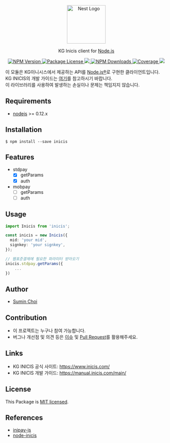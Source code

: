 <p align="center">
  <a href="https://www.inicis.com/" target="blank"><img src="https://www.inicis.com/wp-content/themes/inicis2020/assets/images/sub07-010301.png" width="120" alt="Nest Logo" /></a>
</p>

<p align="center">KG Inicis client for <a href="https://nodejs.org/" target="_blank">Node.js</a></p>

<p align="center">
    <a href="https://www.npmjs.com/package/inicis" target="_blank">
        <img src="https://img.shields.io/npm/v/inicis.svg" alt="NPM Version" />
    </a>
    <a href="https://github.com/greatSumini/inicis/blob/master/LICENSE" target="_blank">
        <img src="https://img.shields.io/npm/l/inicis.svg" alt="Package License" />
    </a>
    <a href="https://github.com/greatSumini/inicis/actions/workflows/ci.yml">
        <img src="https://github.com/greatSumini/inicis/workflows/CI/badge.svg" />
    </a>
    <a href="https://www.npmjs.com/package/inicis" target="_blank">
        <img src="https://img.shields.io/npm/dm/inicis.svg" alt="NPM Downloads" />
    </a>
    <a href="https://coveralls.io/github/greatSumini/inicis?branch=master" target="_blank">
        <img src="https://coveralls.io/repos/github/greatSumini/inicis/badge.svg?branch=master#9" alt="Coverage" />
    </a>
    <a href="https://github.com/greatSumini/inicis" target="_blank">
        <img src="https://img.shields.io/github/stars/greatSumini/inicis?style=social">
    </a>
</p>

이 모듈은 KG이니시스에서 제공하는 API를 [Node.js®](https://nodejs.org/)로 구현한 클라이언트입니다.<br>
KG INICIS의 개발 가이드는 [여기](https://manual.inicis.com/main/)를 참고하시기 바랍니다.<br>
이 라이브러리를 사용하여 발생하는 손실이나 문제는 책임지지 않습니다.

## Requirements

- [nodejs](https://github.com/nodejs/node) >= 0.12.x

## Installation

```
$ npm install --save inicis
```

## Features

- stdpay
  - [x] getParams
  - [x] auth
- mobpay
  - [ ] getParams
  - [ ] auth

## Usage

```typescript
import Inicis from 'inicis';

const inicis = new Inicis({
  mid: 'your mid',
  signkey: 'your signkey',
});

// 웹표준결제에 필요한 파라미터 받아오기
inicis.stdpay.getParams({
    ...
})
```

## Author

- [Sumin Choi](https://sumini.dev)

## Contribution

- 이 프로젝트는 누구나 참여 가능합니다.
- 버그나 개선점 및 의견 등은 [이슈](https://github.com/greatSumini/inicis/issues) 및 [Pull Request](https://github.com/greatSumini/inicis/compare)를 활용해주세요.

## Links

- KG INICIS 공식 사이트: https://www.inicis.com/
- KG INICIS 개발 가이드: https://manual.inicis.com/main/

## License

This Package is [MIT licensed](https://github.com/greatSumini/inicis/blob/master/LICENSE).

## References

- [inipay-js](https://github.com/ruden91/inipay-js)
- [node-inicis](https://github.com/GwonHyeok/node-inicis)
